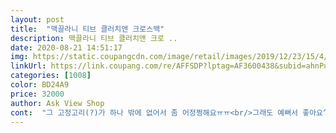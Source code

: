 ```yaml
---
layout: post 
title:  "맥끌라니 티브 클러치앤 크로스백" 
description: 맥끌라니 티브 클러치앤 크로 ..
date: 2020-08-21 14:51:17 
img: https://static.coupangcdn.com/image/retail/images/2019/12/23/15/4/8c3956e6-5124-4098-aefb-c05d82d8e859.jpg 
linkUrl: https://link.coupang.com/re/AFFSDP?lptag=AF3600438&subid=ahnPublicAsk&pageKey=1491728847&itemId=2560769532&vendorItemId=70078512066&traceid=V0-113-5a6fc9ffcd61184e 
categories: [1008] 
color: BD24A9 
price: 32000 
author: Ask View Shop 
cont:  "그 고정고리(?)가 하나 밖에 없어서 좀 어정쩡해요ㅠㅠ<br/>그래도 예뻐서 좋아요^^<br/>근데 가방 스트랩이 좀 이상해요<br/>넘이뻐요^^<br/>넣으면딱이에요,너무작지도않고<br/>데일리로짱짱!<br/>엄마선물로드렸는데<br/>이뻐서하나더구매해서<br/>저도쓰고있답니다 <br/>지갑대용으로 쓰기 넘 편하고 좋아요<br/>짱이예우^^굿굿<br/>팩트,틴트2개,카드3개,마스크,핸드폰<br/>" 
---
```

